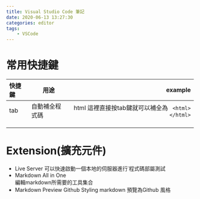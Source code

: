 ```yaml
---
title: Visual Studio Code 筆記
date: 2020-06-13 13:27:30
categories: editor
tags:
    - VSCode
---
```

# 常用快捷鍵 #
| 快捷鍵 | 用途 | example |
| :------- | ---- |------: |
| tab | 自動補全程式碼 | html  這裡直接按tab鍵就可以補全為 ``` <html> </html>```   |
|  |  | |
|  |  | |
|  |  | |

# Extension(擴充元件) #
- Live Server
可以快速啟動一個本地的伺服器進行˙程式碼部屬測試
-  Markdown All in One  
編輯markdown所需要的工具集合
- Markdown Preview Github Styling 
markdown 預覽為Github 風格



